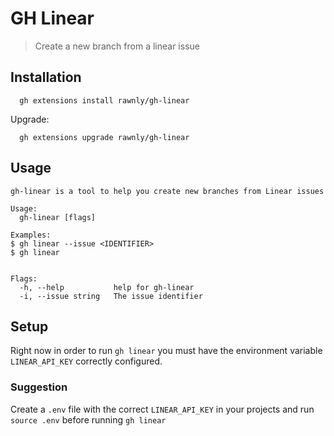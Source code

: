 # GH Linear

> Create a new branch from a linear issue

## Installation

```
  gh extensions install rawnly/gh-linear
```

Upgrade:

```
  gh extensions upgrade rawnly/gh-linear
```

## Usage

```
gh-linear is a tool to help you create new branches from Linear issues

Usage:
  gh-linear [flags]

Examples:
$ gh linear --issue <IDENTIFIER>
$ gh linear


Flags:
  -h, --help           help for gh-linear
  -i, --issue string   The issue identifier
```

## Setup

Right now in order to run `gh linear` you must have the environment variable `LINEAR_API_KEY` correctly configured.

### Suggestion

Create a `.env` file with the correct `LINEAR_API_KEY` in your projects and run `source .env` before running `gh linear`
